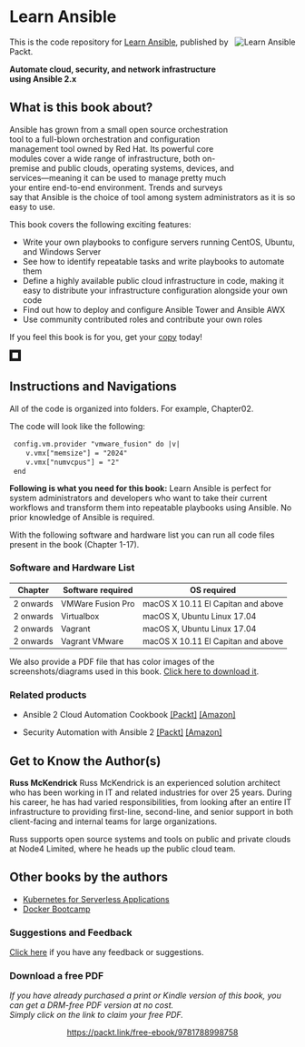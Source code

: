 


# Learn Ansible

<a href="https://www.packtpub.com/virtualization-and-cloud/learn-ansible-fundamentals-ansible-2x?utm_source=github&utm_medium=repository&utm_campaign=9781788998758"><img src="https://d255esdrn735hr.cloudfront.net/sites/default/files/imagecache/ppv4_main_book_cover/B10178_MockupCover_New.png" alt="Learn Ansible" height="256px" align="right"></a>

This is the code repository for [Learn Ansible](https://www.packtpub.com/virtualization-and-cloud/learn-ansible-fundamentals-ansible-2x?utm_source=github&utm_medium=repository&utm_campaign=9781788998758), published by Packt.

**Automate cloud, security, and network infrastructure using Ansible 2.x**

## What is this book about?
Ansible has grown from a small open source orchestration tool to a full-blown orchestration and configuration management tool owned by Red Hat. Its powerful core modules cover a wide range of infrastructure, both on-premise and public clouds, operating systems, devices, and services—meaning it can be used to manage pretty much your entire end-to-end environment. Trends and surveys say that Ansible is the choice of tool among system administrators as it is so easy to use.

This book covers the following exciting features: 
* Write your own playbooks to configure servers running CentOS, Ubuntu, and Windows Server
* See how to identify repeatable tasks and write playbooks to automate them
* Define a highly available public cloud infrastructure in code, making it easy to distribute your infrastructure configuration alongside your own code
* Find out how to deploy and configure Ansible Tower and Ansible AWX
* Use community contributed roles and contribute your own roles

If you feel this book is for you, get your [copy](https://www.amazon.com/dp/1788998758) today!

<a href="https://www.packtpub.com/?utm_source=github&utm_medium=banner&utm_campaign=GitHubBanner"><img src="https://raw.githubusercontent.com/PacktPublishing/GitHub/master/GitHub.png" 
alt="https://www.packtpub.com/" border="5" /></a>


## Instructions and Navigations
All of the code is organized into folders. For example, Chapter02.

The code will look like the following:
```
 config.vm.provider "vmware_fusion" do |v|
    v.vmx["memsize"] = "2024"
    v.vmx["numvcpus"] = "2"
 end
```

**Following is what you need for this book:**
Learn Ansible is perfect for system administrators and developers who want to take their current workflows and transform them into repeatable playbooks using Ansible. No prior knowledge of Ansible is required.

With the following software and hardware list you can run all code files present in the book (Chapter 1-17).

### Software and Hardware List

| Chapter  | Software required                   | OS required                        |
| -------- | ------------------------------------| -----------------------------------|
| 2 onwards| VMWare Fusion Pro                   | macOS X 10.11 El Capitan and above |
| 2 onwards| Virtualbox                          | macOS X, Ubuntu Linux 17.04        |
| 2 onwards| Vagrant                             | macOS X, Ubuntu Linux 17.04        |
| 2 onwards| Vagrant VMware                      | macOS X 10.11 El Capitan and above |


We also provide a PDF file that has color images of the screenshots/diagrams used in this book. [Click here to download it](https://www.packtpub.com/sites/default/files/downloads/LearnAnsible_ColorImages.pdf).

### Related products <Paste books from the Other books you may enjoy section>
* Ansible 2 Cloud Automation Cookbook [[Packt]](https://www.packtpub.com/virtualization-and-cloud/ansible-2-cloud-automation-cookbook?utm_source=github&utm_medium=repository&utm_campaign=9781788295826) [[Amazon]](https://www.amazon.com/dp/178829582X)

* Security Automation with Ansible 2 [[Packt]](https://www.packtpub.com/virtualization-and-cloud/security-automation-ansible-2?utm_source=github&utm_medium=repository&utm_campaign=9781788394512) [[Amazon]](https://www.amazon.com/dp/1788394518)

## Get to Know the Author(s)
**Russ McKendrick**
Russ McKendrick is an experienced solution architect who has been working in IT and related industries for over 25 years. During his career, he has had varied responsibilities, from looking after an entire IT infrastructure to providing first-line, second-line, and senior support in both client-facing and internal teams for large organizations.

Russ supports open source systems and tools on public and private clouds at Node4 Limited, where he heads up the public cloud team.



## Other books by the authors
* [Kubernetes for Serverless Applications](https://www.packtpub.com/networking-and-servers/kubernetes-serverless-applications?utm_source=github&utm_medium=repository&utm_campaign=9781788620376)
* [Docker Bootcamp](https://www.packtpub.com/virtualization-and-cloud/docker-bootcamp?utm_source=github&utm_medium=repository&utm_campaign=9781787286986)

### Suggestions and Feedback
[Click here](https://docs.google.com/forms/d/e/1FAIpQLSdy7dATC6QmEL81FIUuymZ0Wy9vH1jHkvpY57OiMeKGqib_Ow/viewform) if you have any feedback or suggestions.
### Download a free PDF

 <i>If you have already purchased a print or Kindle version of this book, you can get a DRM-free PDF version at no cost.<br>Simply click on the link to claim your free PDF.</i>
<p align="center"> <a href="https://packt.link/free-ebook/9781788998758">https://packt.link/free-ebook/9781788998758 </a> </p>